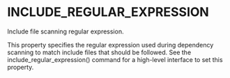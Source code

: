   

# INCLUDE_REGULAR_EXPRESSION  
Include file scanning regular expression.  

This property specifies the regular expression used during
dependency scanning to match include files that should be followed.
See the include_regular_expression() command for a high-level
interface to set this property.  

